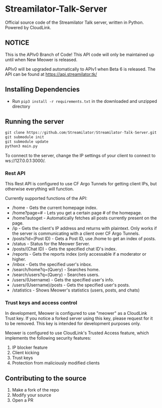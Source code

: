 # Streamilator-Talk-Server
Official source code of the Streamilator Talk server, written in Python. Powered by CloudLink. 

## NOTICE
This is the APIv0 Branch of Code! This API code will only be maintained up until when New Meower is released.

APIv0 will be upgraded automatically to APIv1 when Beta 6 is released. The API can be found at https://api.streamilator.tk/

## Installing Dependencies
* Run `pip3 install -r requirements.txt` in the downloaded and unzipped directory

## Running the server

```py
git clone https://github.com/Streamilator/Streamilator-Talk-Server.git
git submodule init
git submodule update
python3 main.py
```

To connect to the server, change the IP settings of your client to connect to ws://127.0.0.1:3000/.

### Rest API

This Rest API is configured to use CF Argo Tunnels for getting client IPs, but otherwise everything will function.

Currently supported functions of the API:

* /home - Gets the current homepage index.
* /home?page=# - Lets you get a certain page # of the homepage.
* /home?autoget - Automatically fetches all posts currently present on the page.
* /ip - Gets the client's IP address and returns with plaintext. Only works if the server is communicating with a client over CF Argo Tunnels.
* /posts?id=(Post ID) - Gets a Post ID, use /home to get an index of posts.
* /status - Status for the Meower Server.
* /posts/(Chat ID) - Gets the specified chat ID's index.
* /reports - Gets the reports index (only accessable if a moderator or higher.
* /inbox - Gets the specified user's inbox.
* /search/home?q=(Query) - Searches home.
* /search/users?q=(Query) - Searches users.
* /users/(Username) - Gets the specified user's info.
* /users/(Username)/posts - Gets the specified user's posts.
* /statistics - Shows Meower's statistics (users, posts, and chats)
### Trust keys and access control

In development, Meower is configured to use "meower" as a CloudLink Trust key. If you notice a forked server using this key, please request for it to be removed. This key is intended for development purposes only.

Meower is configured to use CloudLink's Trusted Access feature, which implements the following security features:
1. IP blocker feature
2. Client kicking
3. Trust keys
4. Protection from maliciously modified clients

## Contributing to the source

1. Make a fork of the repo
2. Modify your source
3. Open a PR
